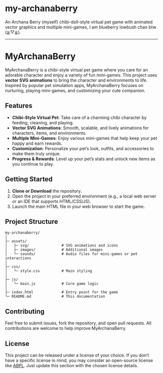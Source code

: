 # my-archanaberry

An Archana Berry (myself) chibi-doll-style virtual pet game with animated vector graphics and multiple mini-games, I am blueberry lowbush chan btw (⁠≧⁠▽⁠≦⁠).  

---

# MyArchanaBerry

MyArchanaBerry is a chibi-style virtual pet game where you care for an adorable character and enjoy a variety of fun mini-games. This project uses **vector SVG animations** to bring the character and environments to life. Inspired by popular pet simulation apps, MyArchanaBerry focuses on nurturing, playing mini-games, and customizing your cute companion.

## Features

- **Chibi-Style Virtual Pet**: Take care of a charming chibi character by feeding, cleaning, and playing.
- **Vector SVG Animations**: Smooth, scalable, and lively animations for characters, items, and environments.
- **Multiple Mini-Games**: Enjoy various mini-games that help keep your pet happy and earn rewards.
- **Customization**: Personalize your pet’s look, outfits, and accessories to make them truly unique.
- **Progress & Rewards**: Level up your pet’s stats and unlock new items as you continue to play.

## Getting Started

1. **Clone or Download** the repository.
2. Open the project in your preferred environment (e.g., a local web server or an IDE that supports HTML/CSS/JS).
3. Launch the main HTML file in your web browser to start the game.

## Project Structure

```
my-archanaberry/
│
├─ assets/
│   ├─ svg/               # SVG animations and icons
│   ├─ images/            # Additional images
│   └─ sounds/            # Audio files for mini-games or pet interactions
│
├─ css/
│   └─ style.css          # Main styling
│
├─ js/
│   └─ main.js            # Core game logic
│
├─ index.html             # Entry point for the game
└─ README.md              # This documentation
```

## Contributing

Feel free to submit issues, fork the repository, and open pull requests. All contributions are welcome to help improve MyArchanaBerry.

## License

This project can be released under a license of your choice. If you don’t have a specific license in mind, you may consider an open-source license like [ABPL](https://github.com/archanaberry/Lisensi). Just update this section with the chosen license details.
